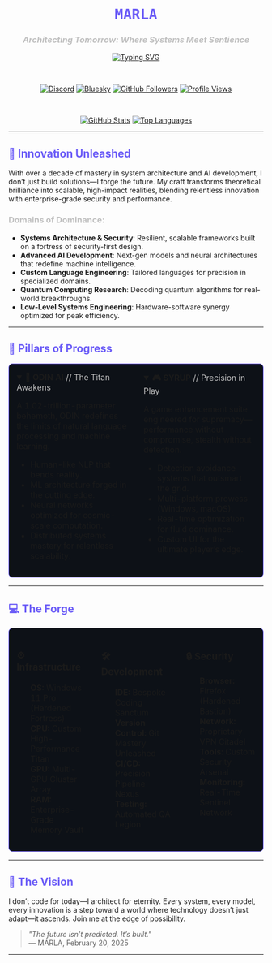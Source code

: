 <div align="center">

# <span style="color: #6B5CF7; font-family: 'JetBrains Mono', monospace;">MARLA</span>

### <span style="color: #C0C0C0; font-style: italic;">Architecting Tomorrow: Where Systems Meet Sentience</span>

[![Typing SVG](https://readme-typing-svg.demolab.com?font=JetBrains+Mono&size=24&pause=1000&color=6B5CF7&center=true&vCenter=true&random=false&width=600&lines=Systems+Architecture+%26+Security;Advanced+AI+Development;Custom+Language+Engineering;Quantum+Computing+Research;Low-Level+Systems+Engineering)](https://git.io/typing-svg)

<br>

[<img src="https://img.shields.io/badge/Discord-%235865F2.svg?style=for-the-badge&logo=discord&logoColor=white" alt="Discord">](https://discord.gg/WJUheEQtuS)
[<img src="https://img.shields.io/badge/Bluesky-%2300acee.svg?style=for-the-badge&logo=bluesky&logoColor=white" alt="Bluesky">](https://bsky.app/profile/hxch.bsky.social)
[<img src="https://img.shields.io/github/followers/dragonboe?style=for-the-badge&color=6B5CF7" alt="GitHub Followers">](https://github.com/dragonboe)
[<img src="https://komarev.com/ghpvc/?username=dragonboe&style=for-the-badge&color=6B5CF7" alt="Profile Views">](https://github.com/dragonboe)

<br>

[![GitHub Stats](https://github-readme-stats.vercel.app/api?username=dragonboe&show_icons=true&theme=aura&border_color=6B5CF7&hide_border=true&bg_color=0D1117&rank_icon=github&include_all_commits=true&count_private=true)](https://github.com/dragonboe)
[![Top Languages](https://github-readme-stats.vercel.app/api/top-langs/?username=dragonboe&layout=compact&theme=aura&border_color=6B5CF7&hide_border=true&bg_color=0D1117)](https://github.com/dragonboe)

</div>

---

## <span style="color: #6B5CF7;">🔮 Innovation Unleashed</span>

With over a decade of mastery in system architecture and AI development, I don’t just build solutions—I forge the future. My craft transforms theoretical brilliance into scalable, high-impact realities, blending relentless innovation with enterprise-grade security and performance.

### <span style="color: #C0C0C0;">Domains of Dominance:</span>
- **Systems Architecture & Security**: Resilient, scalable frameworks built on a fortress of security-first design.  
- **Advanced AI Development**: Next-gen models and neural architectures that redefine machine intelligence.  
- **Custom Language Engineering**: Tailored languages for precision in specialized domains.  
- **Quantum Computing Research**: Decoding quantum algorithms for real-world breakthroughs.  
- **Low-Level Systems Engineering**: Hardware-software synergy optimized for peak efficiency.

---

## <span style="color: #6B5CF7;">🎯 Pillars of Progress</span>

<div align="center">
  <table style="border: 1px solid #6B5CF7; border-radius: 8px; background: #0D1117;">
    <tr>
      <td width="50%" valign="top" style="padding: 15px;">
        <details open>
          <summary><b>🤖 ODIN AI</b> <span style="color: #C0C0C0;">// The Titan Awakens</span></summary>
          <p>
            A 1.02-trillion-parameter behemoth, ODIN redefines the limits of natural language processing and machine learning.
          </p>
          <ul>
            <li>Human-like NLP that bends reality.</li>
            <li>ML architecture forged in the cutting edge.</li>
            <li>Neural networks optimized for cosmic-scale computation.</li>
            <li>Distributed systems mastery for relentless scalability.</li>
          </ul>
        </details>
      </td>
      <td width="50%" valign="top" style="padding: 15px;">
        <details open>
          <summary><b>🎮 SYRUP</b> <span style="color: #C0C0C0;">// Precision in Play</span></summary>
          <p>
            A game enhancement suite engineered for supremacy—performance without compromise, stealth without detection.
          </p>
          <ul>
            <li>Detection avoidance systems that outsmart the grid.</li>
            <li>Multi-platform prowess (Windows, macOS).</li>
            <li>Real-time optimization for fluid dominance.</li>
            <li>Custom UI for the ultimate player’s edge.</li>
          </ul>
        </details>
      </td>
    </tr>
  </table>
</div>

---

## <span style="color: #6B5CF7;">💻 The Forge</span>

<div align="center">
  <table style="border: 1px solid #6B5CF7; border-radius: 8px; background: #0D1117;">
    <tr>
      <td width="33%" valign="top" style="padding: 15px;">
        <h3>⚙️ Infrastructure</h3>
        <ul style="list-style-type: none;">
          <li><b>OS:</b> Windows 11 Pro (Hardened Fortress)</li>
          <li><b>CPU:</b> Custom High-Performance Titan</li>
          <li><b>GPU:</b> Multi-GPU Cluster Array</li>
          <li><b>RAM:</b> Enterprise-Grade Memory Vault</li>
        </ul>
      </td>
      <td width="33%" valign="top" style="padding: 15px;">
        <h3>🛠️ Development</h3>
        <ul style="list-style-type: none;">
          <li><b>IDE:</b> Bespoke Coding Sanctum</li>
          <li><b>Version Control:</b> Git Mastery Unleashed</li>
          <li><b>CI/CD:</b> Precision Pipeline Nexus</li>
          <li><b>Testing:</b> Automated QA Legion</li>
        </ul>
      </td>
      <td width="33%" valign="top" style="padding: 15px;">
        <h3>🔒 Security</h3>
        <ul style="list-style-type: none;">
          <li><b>Browser:</b> Firefox (Hardened Bastion)</li>
          <li><b>Network:</b> Proprietary VPN Citadel</li>
          <li><b>Tools:</b> Custom Security Arsenal</li>
          <li><b>Monitoring:</b> Real-Time Sentinel Network</li>
        </ul>
      </td>
    </tr>
  </table>
</div>

---

## <span style="color: #6B5CF7;">🌌 The Vision</span>

I don’t code for today—I architect for eternity. Every system, every model, every innovation is a step toward a world where technology doesn’t just adapt—it ascends. Join me at the edge of possibility.

> *"The future isn’t predicted. It’s built."*  
> — MARLA, February 20, 2025

---
